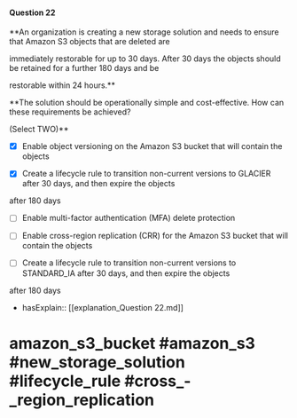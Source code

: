 #### Question  22

**An organization is creating a new storage solution and needs to ensure that Amazon S3 objects that are deleted are

immediately restorable for up to 30 days. After 30 days the objects should be retained for a further 180 days and be

restorable within 24 hours.**

**The solution should be operationally simple and cost-effective. How can these requirements be achieved?

(Select TWO)**

- [x] Enable object versioning on the Amazon S3 bucket that will contain the objects

- [x] Create a lifecycle rule to transition non-current versions to GLACIER after 30 days, and then expire the objects

after 180 days

- [ ] Enable multi-factor authentication (MFA) delete protection

- [ ] Enable cross-region replication (CRR) for the Amazon S3 bucket that will contain the objects

- [ ] Create a lifecycle rule to transition non-current versions to STANDARD_IA after 30 days, and then expire the objects

after 180 days

- hasExplain:: [[explanation_Question  22.md]]

# amazon_s3_bucket #amazon_s3 #new_storage_solution #lifecycle_rule #cross_-_region_replication
